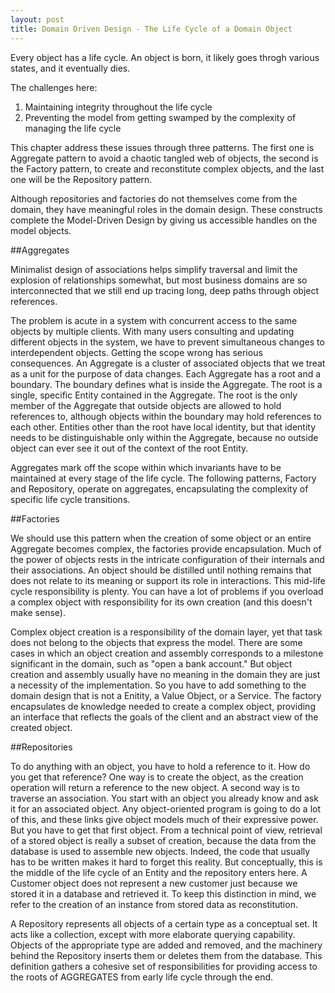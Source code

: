 ```yaml
---
layout: post
title: Domain Driven Design - The Life Cycle of a Domain Object
---
```


Every object has a life cycle. An object is born, it likely goes throgh various states, and it eventually dies.

The challenges here:

1. Maintaining integrity throughout the life cycle
2. Preventing the model from getting swamped by the complexity of managing the life cycle

This chapter address these issues through three patterns. The first one is Aggregate pattern to avoid a chaotic tangled web of objects, the second is the Factory pattern, to create and reconstitute complex objects, and the last one will be the Repository pattern.

Although repositories and factories do not themselves come from the domain, they have meaningful roles in the domain design. These constructs complete the Model-Driven Design by giving us accessible handles on the model objects.

##Aggregates

Minimalist design of associations helps simplify traversal and limit the explosion of relationships somewhat, but most business domains are so interconnected that we still end up tracing long, deep paths through object references.

The problem is acute in a system with concurrent access to the same objects by multiple clients. With many users consulting and updating different objects in the system, we have to prevent simultaneous changes to interdependent objects. Getting the scope wrong has serious consequences.
An Aggregate is a cluster of associated objects that we treat as a unit for the purpose of data changes. Each Aggregate has a root and a boundary. The boundary defines what is inside the Aggregate. The root is a single, specific Entity contained in the Aggregate. The root is the only member of the Aggregate that outside objects are allowed to hold references to, although objects within the boundary may hold references to each other. Entities other than the root have local identity, but that identity needs to be distinguishable only within the Aggregate, because no outside object can ever see it out of the context of the root Entity.

Aggregates mark off the scope within which invariants have to be maintained at every stage of the life cycle. The following patterns, Factory and Repository, operate on aggregates, encapsulating the complexity of specific life cycle transitions.

##Factories

We should use this pattern when the creation of some object or an entire Aggregate becomes complex, the factories provide encapsulation. Much of the power of objects rests in the intricate configuration of their internals and their associations. An object should be distilled until nothing remains that does not relate to its meaning or support its role in interactions. This mid-life cycle responsibility is plenty. You can have a lot of problems if you overload a complex object with responsibility for its own creation (and this doesn't make sense).

Complex object creation is a responsibility of the domain layer, yet that task does not belong to the objects that express the model. There are some cases in which an object creation and assembly corresponds to a milestone significant in the domain, such as "open a bank account." But object creation and assembly usually have no meaning in the domain they are just a necessity of the implementation. So you have to add something to the domain design that is not a Enitity, a Value Object, or a Service. The factory encapsulates de knowledge needed to create a complex object, providing an interface that reflects the goals of the client and an abstract view of the created object.

##Repositories

To do anything with an object, you have to hold a reference to it. How do you get that reference? One way is to create the object, as the creation operation will return a reference to the new object. A second way is to traverse an association. You start with an object you already know and ask it for an associated object. Any object-oriented program is going to do a lot of this, and these links give object models much of their expressive power. But you have to get that first object. From a technical point of view, retrieval of a stored object is really a subset of creation, because the data from the database is used to assemble new objects. Indeed, the code that usually has to be written makes it hard to forget this reality. But conceptually, this is the middle of the life cycle of an Entity and the repository enters here. A Customer object does not represent a new customer just because we stored it in a database and retrieved it. To keep this distinction in mind, we refer to the creation of an instance from stored data as reconstitution.

A Repository represents all objects of a certain type as a conceptual set. It acts like a collection, except with more elaborate querying capability. Objects of the appropriate type are added and removed, and the machinery behind the Repository inserts them or deletes them from the database. This definition gathers a cohesive set of responsibilities for providing access to the roots of AGGREGATES from early life cycle through the end.
